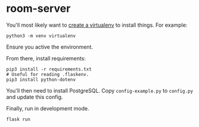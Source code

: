 # room-server
You'll most likely want to [create a virtualenv](https://docs.python.org/3/library/venv.html) to install things. For example:
```
python3 -m venv virtualenv
```
Ensure you active the environment.

From there, install requirements:
```
pip3 install -r requirements.txt
# Useful for reading .flaskenv.
pip3 install python-dotenv
```

You'll then need to install PostgreSQL. Copy `config-example.py` to `config.py` and update this config.

Finally, run in development mode.
```
flask run
```